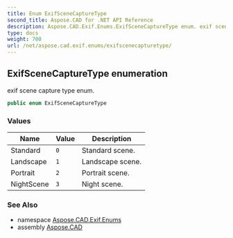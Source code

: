 ```yaml
---
title: Enum ExifSceneCaptureType
second_title: Aspose.CAD for .NET API Reference
description: Aspose.CAD.Exif.Enums.ExifSceneCaptureType enum. exif scene capture type enum
type: docs
weight: 700
url: /net/aspose.cad.exif.enums/exifscenecapturetype/
---
```

## ExifSceneCaptureType enumeration

exif scene capture type enum.

```csharp
public enum ExifSceneCaptureType
```

### Values

| Name | Value | Description |
| --- | --- | --- |
| Standard | `0` | Standard scene. |
| Landscape | `1` | Landscape scene. |
| Portrait | `2` | Portrait scene. |
| NightScene | `3` | Night scene. |

### See Also

* namespace [Aspose.CAD.Exif.Enums](../../aspose.cad.exif.enums/)
* assembly [Aspose.CAD](../../)


